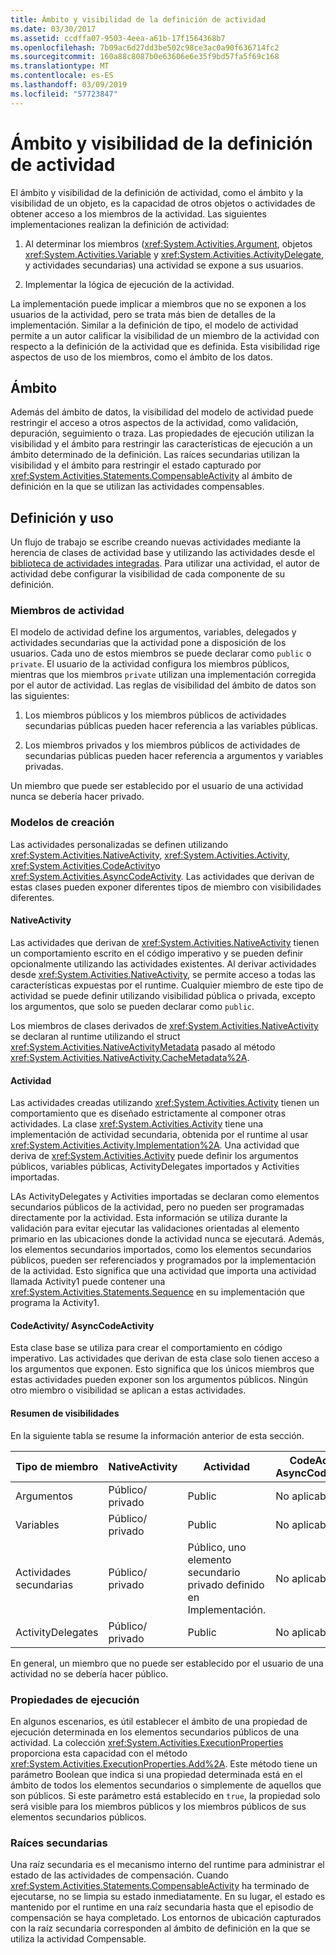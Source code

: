 ```yaml
---
title: Ámbito y visibilidad de la definición de actividad
ms.date: 03/30/2017
ms.assetid: ccdffa07-9503-4eea-a61b-17f1564368b7
ms.openlocfilehash: 7b09ac6d27dd3be502c98ce3ac0a90f636714fc2
ms.sourcegitcommit: 160a88c8087b0e63606e6e35f9bd57fa5f69c168
ms.translationtype: MT
ms.contentlocale: es-ES
ms.lasthandoff: 03/09/2019
ms.locfileid: "57723847"
---
```

# <a name="activity-definition-scoping-and-visibility"></a>Ámbito y visibilidad de la definición de actividad
El ámbito y visibilidad de la definición de actividad,  como el ámbito y la visibilidad de un objeto, es la capacidad de otros objetos o actividades de obtener acceso a los miembros de la actividad. Las siguientes implementaciones realizan la definición de actividad:  
  
1.  Al determinar los miembros (<xref:System.Activities.Argument>, objetos <xref:System.Activities.Variable> y <xref:System.Activities.ActivityDelegate>, y actividades secundarias) una actividad se expone a sus usuarios.  
  
2.  Implementar la lógica de ejecución de la actividad.  
  
 La implementación puede implicar a miembros que no se exponen a los usuarios de la actividad, pero se trata más bien de detalles de la implementación.  Similar a la definición de tipo, el modelo de actividad permite a un autor calificar la visibilidad de un miembro de la actividad con respecto a la definición de la actividad que es definida.  Esta visibilidad rige aspectos de uso de los miembros, como el ámbito de los datos.  
  
## <a name="scope"></a>Ámbito  
 Además del ámbito de datos, la visibilidad del modelo de actividad puede restringir el acceso a otros aspectos de la actividad, como validación, depuración, seguimiento o traza. Las propiedades de ejecución utilizan la visibilidad y el ámbito para restringir las características de ejecución a un ámbito determinado de la definición. Las raíces secundarias utilizan la visibilidad y el ámbito para restringir el estado capturado por <xref:System.Activities.Statements.CompensableActivity> al ámbito de definición en la que se utilizan las actividades compensables.  
  
## <a name="definition-and-usage"></a>Definición y uso  
 Un flujo de trabajo se escribe creando nuevas actividades mediante la herencia de clases de actividad base y utilizando las actividades desde el [biblioteca de actividades integradas](net-framework-4-5-built-in-activity-library.md). Para utilizar una actividad, el autor de actividad debe configurar la visibilidad de cada componente de su definición.  
  
### <a name="activity-members"></a>Miembros de actividad  
 El modelo de actividad define los argumentos, variables, delegados y actividades secundarias que la actividad pone a disposición de los usuarios. Cada uno de estos miembros se puede declarar como `public` o `private`. El usuario de la actividad configura los miembros públicos, mientras que los miembros `private` utilizan una implementación corregida por el autor de actividad. Las reglas de visibilidad del ámbito de datos son las siguientes:  
  
1.  Los miembros públicos y los miembros públicos de actividades secundarias públicas pueden hacer referencia a las variables públicas.  
  
2.  Los miembros privados y los miembros públicos de actividades de  secundarias públicas pueden hacer referencia a argumentos y variables privadas.  
  
 Un miembro que puede ser establecido por el usuario de una actividad nunca se debería hacer privado.  
  
### <a name="authoring-models"></a>Modelos de creación  
 Las actividades personalizadas se definen utilizando <xref:System.Activities.NativeActivity>, <xref:System.Activities.Activity>, <xref:System.Activities.CodeActivity>o <xref:System.Activities.AsyncCodeActivity>. Las actividades que derivan de estas clases pueden exponer diferentes tipos de miembro con visibilidades diferentes.  
  
#### <a name="nativeactivity"></a>NativeActivity  
 Las actividades que derivan de <xref:System.Activities.NativeActivity> tienen un comportamiento escrito en el código imperativo y se pueden definir opcionalmente utilizando las actividades existentes. Al derivar actividades desde <xref:System.Activities.NativeActivity>, se permite acceso a todas las características expuestas por el runtime. Cualquier miembro de este tipo de actividad se puede definir utilizando visibilidad pública o  privada, excepto los argumentos, que solo se pueden declarar como `public`.  
  
 Los miembros de clases derivados de <xref:System.Activities.NativeActivity> se declaran al runtime utilizando el struct <xref:System.Activities.NativeActivityMetadata> pasado al método <xref:System.Activities.NativeActivity.CacheMetadata%2A>.  
  
#### <a name="activity"></a>Actividad  
 Las actividades creadas utilizando <xref:System.Activities.Activity> tienen un comportamiento que es diseñado estrictamente al componer otras actividades. La clase <xref:System.Activities.Activity> tiene una implementación de actividad secundaria, obtenida por el runtime al usar <xref:System.Activities.Activity.Implementation%2A>. Una actividad que deriva de <xref:System.Activities.Activity> puede definir los argumentos públicos, variables públicas, ActivityDelegates importados y Activities importadas.  
  
 LAs ActivityDelegates y Activities importadas se declaran como elementos secundarios públicos de la actividad, pero no pueden ser programadas directamente por la actividad. Esta información se utiliza durante la validación para evitar ejecutar las validaciones orientadas al elemento primario en las ubicaciones donde la actividad nunca se ejecutará. Además, los elementos secundarios importados, como los elementos secundarios públicos, pueden ser referenciados y programados por la implementación de la actividad. Esto significa que una actividad que importa una actividad llamada Activity1 puede contener una <xref:System.Activities.Statements.Sequence> en su implementación que programa la Activity1.  
  
#### <a name="codeactivity-asynccodeactivity"></a>CodeActivity/ AsyncCodeActivity  
 Esta clase base se utiliza para crear el comportamiento en código imperativo. Las actividades que derivan de esta clase solo tienen acceso a los argumentos que exponen. Esto significa que los únicos miembros que estas actividades pueden exponer son los argumentos públicos. Ningún otro miembro o visibilidad se aplican a estas actividades.  
  
#### <a name="summary-of-visibilities"></a>Resumen de visibilidades  
 En la siguiente tabla se resume la información anterior de esta sección.  
  
|Tipo de miembro|NativeActivity|Actividad|CodeActivity/ AsyncCodeActivity|  
|-----------------|--------------------|--------------|--------------------------------------|  
|Argumentos|Público/ privado|Public|No aplicable|  
|Variables|Público/ privado|Public|No aplicable|  
|Actividades secundarias|Público/ privado|Público, uno elemento secundario privado definido en Implementación.|No aplicable|  
|ActivityDelegates|Público/ privado|Public|No aplicable|  
  
 En general, un miembro que no puede ser establecido por el usuario de una actividad no se debería hacer público.  
  
### <a name="execution-properties"></a>Propiedades de ejecución  
 En algunos escenarios, es útil establecer el ámbito de una propiedad de ejecución determinada en los elementos secundarios públicos de una actividad. La colección <xref:System.Activities.ExecutionProperties> proporciona esta capacidad con el método <xref:System.Activities.ExecutionProperties.Add%2A>. Este método tiene un parámetro Boolean que indica si una propiedad determinada está en el ámbito de todos los elementos secundarios o simplemente de aquellos que son públicos. Si este parámetro está establecido en `true`, la propiedad solo será visible para los miembros públicos y los miembros públicos de sus elementos secundarios públicos.  
  
### <a name="secondary-roots"></a>Raíces secundarias  
 Una raíz secundaria es el mecanismo interno del runtime para administrar el estado de las actividades de compensación. Cuando <xref:System.Activities.Statements.CompensableActivity> ha terminado de ejecutarse, no se limpia su estado inmediatamente. En su lugar, el estado es mantenido por el runtime en una raíz secundaria hasta que el episodio de compensación se haya completado. Los entornos de ubicación capturados con la raíz secundaria corresponden al ámbito de definición en la que se utiliza la actividad Compensable.
